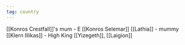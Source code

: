 ```yaml
---
tag: country
---
```


[[Konros Crestfall]]'s mum - E
[[Konros Selemar]] 
[[Lathia]] - mummy
[[Klern Illikas]] - High King
[[Yizegeth]], [[Laigion]]
